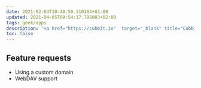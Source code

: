 ```yaml
---
date: 2021-02-04T10:40:50.310184+01:00
updated: 2021-04-05T09:54:17.786083+02:00
tags: geek/apps
description: '<a href="https://cubbit.io"  target="_blank" title="Cubbit">Cubbit</a> is a great decentralized cloud. I am among the first backers and I love it.'
toc: false
---
```

## Feature requests

- Using a custom domain
- WebDAV support
